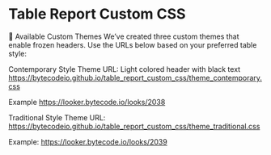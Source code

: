 # Table Report Custom CSS

🎨 Available Custom Themes
We’ve created three custom themes that enable frozen headers. Use the URLs below based on your preferred table style:

Contemporary Style 
Theme URL: Light colored header with black text
https://bytecodeio.github.io/table_report_custom_css/theme_contemporary.css

Example
https://looker.bytecode.io/looks/2038

Traditional Style
Theme URL:
https://bytecodeio.github.io/table_report_custom_css/theme_traditional.css

Example:
https://looker.bytecode.io/looks/2039
